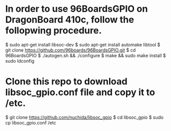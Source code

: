 # In order to use 96BoardsGPIO on DragonBoard 410c, follow the follopwing procedure.

$ sudo apt-get install libsoc-dev
$ sudo apt-get install automake libtool
$ git clone https://github.com/96boards/96BoardsGPIO.git
$ cd 96BoardsGPIO
$ ./autogen.sh && ./configure
$ make && sudo make install
$ sudo ldconfig

# Clone this repo to download libsoc_gpio.conf file and copy it to /etc.

$ git clone https://github.com/nuchida/libsoc_gpio
$ cd libsoc_gpio
$ sudo cp libsoc_gpio.conf /etc

